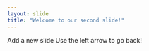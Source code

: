 ```yaml
---
layout: slide
title: "Welcome to our second slide!"
---
```

Add a new slide
Use the left arrow to go back!
